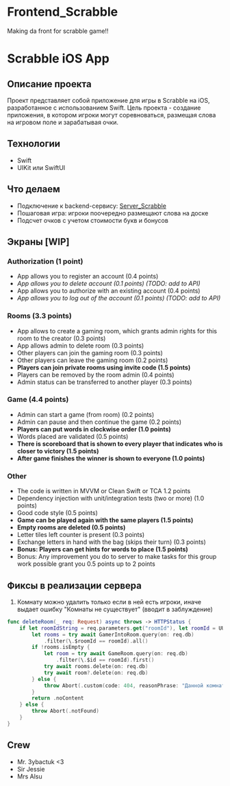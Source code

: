 # Frontend_Scrabble
Making da front for scrabble game!!

# Scrabble iOS App

## Описание проекта
Проект представляет собой приложение для игры в Scrabble на iOS, разработанное с использованием Swift. Цель проекта - создание приложения, в котором игроки могут соревноваться, размещая слова на игровом поле и зарабатывая очки.

## Технологии
- Swift
- UIKit или SwiftUI

## Что делаем
- Подключение к backend-сервису: [Server_Scrabble](https://github.com/prettycrewcutyulia/Server_Scrabble/)
- Пошаговая игра: игроки поочередно размещают слова на доске
- Подсчет очков с учетом стоимости букв и бонусов

## Экраны [WIP]

### Authorization (1 point)

* App allows you to register an account (0.4 points)
* *App allows you to delete account (0.1 points) (TODO: add to API)*
* App allows you to authorize with an existing account (0.4 points)
* *App allows you to log out of the account (0.1 points) (TODO: add to API)*

### Rooms (3.3 points)
* App allows to create a gaming room, which grants admin rights for this room to the creator (0.3 points)
* App allows admin to delete room (0.3 points)
* Other players can join the gaming room (0.3 points)
* Other players can leave the gaming room (0.2 points)
* **Players can join private rooms using invite code (1.5 points)**
* Players can be removed by the room admin (0.4 points)
* Admin status can be transferred to another player (0.3 points)

### Game (4.4 points)

* Admin can start a game (from room) (0.2 points)
* Admin can pause and then continue the game (0.2 points)
* **Players can put words in clockwise order (1.0 points)**
* Words placed are validated (0.5 points)
* **There is scoreboard that is shown to every player that indicates who is closer to victory (1.5 points)**
* **After game finishes the winner is shown to everyone (1.0 points)**

### Other

* The code is written in MVVM or Clean Swift or TCA 1.2 points
* Dependency injection with unit/integration tests (two or more) (1.0 points)
* Good code style (0.5 points)
* **Game can be played again with the same players (1.5 points)**
* **Empty rooms are deleted (0.5 points)**
* Letter tiles left counter is present (0.3 points)
* Exchange letters in hand with the bag (skips their turn) (0.3 points)
* **Bonus: Players can get hints for words to place (1.5 points)**
* Bonus: Any improvement you do to server to make tasks for this group work possible grant you 0.5 points up to 2 points


## Фиксы в реализации сервера

1. Комнату можно удалить только если в ней есть игроки, иначе выдает ошибку "Комнаты не существует" (вводит в заблуждение)
```swift
func deleteRoom(_ req: Request) async throws -> HTTPStatus {
    if let roomIdString = req.parameters.get("roomId"), let roomId = UUID(roomIdString) {
        let rooms = try await GamerIntoRoom.query(on: req.db)
            .filter(\.$roomId == roomId).all()
        if !rooms.isEmpty {
            let room = try await GameRoom.query(on: req.db)
                .filter(\.$id == roomId).first()
            try await rooms.delete(on: req.db)
            try await room?.delete(on: req.db)
        } else {
            throw Abort(.custom(code: 404, reasonPhrase: "Данной комнаты не существует"))
        }
        return .noContent
    } else {
        throw Abort(.notFound)
    }
}
```


## Crew
- Mr. 3ybactuk <3
- Sir Jessie
- Mrs Alsu

